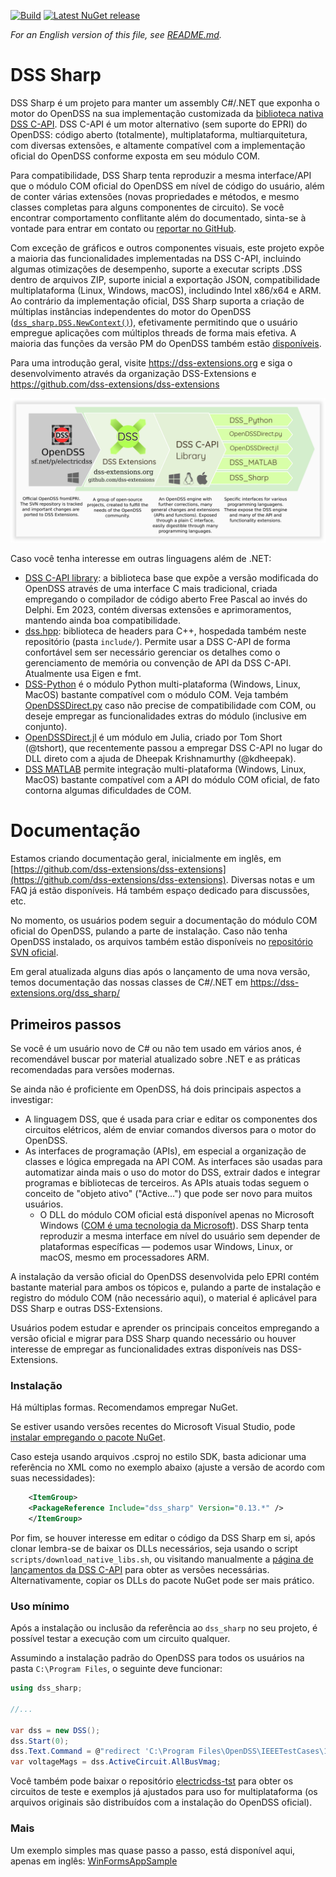 [![Build](https://github.com/dss-extensions/dss_sharp/actions/workflows/dotnet.yml/badge.svg)](https://github.com/dss-extensions/dss_sharp/actions/workflows/dotnet.yml)
[![Latest NuGet release](https://img.shields.io/nuget/v/dss_sharp?label=NuGet+release&cacheSeconds=3600)](https://www.nuget.org/packages/dss_sharp/)

*For an English version of this file, see [README.md](https://github.com/dss-extensions/dss_sharp/blob/master/README.md).*

# DSS Sharp

DSS Sharp é um projeto para manter um assembly C#/.NET que exponha o motor do OpenDSS na sua implementação customizada da [biblioteca nativa DSS C-API](https://github.com/dss-extensions/dss_capi/blob/master/README.pt-BR.md). DSS C-API é um motor alternativo (sem suporte do EPRI) do OpenDSS: código aberto (totalmente), multiplataforma, multiarquitetura, com diversas extensões, e altamente compatível com a implementação oficial do OpenDSS conforme exposta em seu módulo COM.

Para compatibilidade, DSS Sharp tenta reproduzir a mesma interface/API que o módulo COM oficial do OpenDSS em nível de código do usuário, além de conter várias extensões (novas propriedades e métodos, e mesmo classes completas para alguns componentes de circuito). Se você encontrar comportamento conflitante além do documentado, sinta-se à vontade para entrar em contato ou [reportar no GitHub](https://github.com/dss-extensions/dss_sharp/issues).

Com exceção de gráficos e outros componentes visuais, este projeto expõe a maioria das funcionalidades implementadas na DSS C-API, incluindo algumas otimizações de desempenho, suporte a executar scripts .DSS dentro de arquivos ZIP, suporte inicial a exportação JSON, compatibilidade multiplataforma (Linux, Windows, macOS), includindo Intel x86/x64 e ARM. 
Ao contrário da implementação oficial, DSS Sharp suporta a criação de múltiplas instâncias independentes do motor do OpenDSS ([`dss_sharp.DSS.NewContext()`](https://dss-extensions.org/dss_sharp/html/d0e4d400-3bd9-1244-3cac-8f1234cbad9f.htm)), efetivamente permitindo que o usuário empregue aplicações com múltiplos threads de forma mais efetiva. A maioria das funções da versão PM do OpenDSS também estão [disponíveis](https://dss-extensions.org/dss_sharp/html/f3440753-3e74-bdb2-81c6-9052f8742d7e.htm).

Para uma introdução geral, visite https://dss-extensions.org e siga o desenvolvimento através da organização DSS-Extensions e https://github.com/dss-extensions/dss-extensions

<p align="center">
    <img alt="Visão geral dos repositórios" src="https://raw.githubusercontent.com/dss-extensions/dss_capi/master/docs/images/repomap.png" width=600>
</p>

Caso você tenha interesse em outras linguagens além de .NET:

- [DSS C-API library](http://github.com/dss-extensions/dss_capi/): a biblioteca base que expõe a versão modificada do OpenDSS através de uma interface C mais tradicional, criada empregando o compilador de código aberto Free Pascal ao invés do Delphi. Em 2023, contém diversas extensões e aprimoramentos, mantendo ainda boa compatibilidade.
- [dss.hpp](https://dss-extensions.org/dss_capi/): biblioteca de headers para C++, hospedada também neste repositório (pasta `include/`). Permite usar a DSS C-API de forma confortável sem ser necessário gerenciar os detalhes como o gerenciamento de memória ou convenção de API da DSS C-API. Atualmente usa Eigen e fmt.
- [DSS-Python](http://github.com/dss-extensions/dss_python/) é o módulo Python multi-plataforma (Windows, Linux, MacOS) bastante compatível com o módulo COM. Veja também [OpenDSSDirect.py](http://github.com/dss-extensions/OpenDSSDirect.py/) caso não precise de compatibilidade com COM, ou deseje empregar as funcionalidades extras do módulo (inclusive em conjunto).
- [OpenDSSDirect.jl](http://github.com/dss-extensions/OpenDSSDirect.jl/) é um módulo em Julia, criado por Tom Short (@tshort), que recentemente passou a empregar DSS C-API no lugar do DLL direto com a ajuda de Dheepak Krishnamurthy (@kdheepak).
- [DSS MATLAB](http://github.com/dss-extensions/dss_matlab/) permite integração multi-plataforma (Windows, Linux, MacOS) bastante compatível com a API do módulo COM oficial, de fato contorna algumas dificuldades de COM.

# Documentação

Estamos criando documentação geral, inicialmente em inglês, em [https://github.com/dss-extensions/dss-extensions](https://github.com/dss-extensions/dss-extensions). Diversas notas e um FAQ já estão disponíveis. Há também espaço dedicado para discussões, etc.

No momento, os usuários podem seguir a documentação do módulo COM oficial do OpenDSS, pulando a parte de instalação. Caso não tenha OpenDSS instalado, os arquivos também estão disponíveis no [repositório SVN oficial](https://sourceforge.net/p/electricdss/code/HEAD/tree/trunk/Version8/Distrib/Doc/). 

Em geral atualizada alguns dias após o lançamento de uma nova versão, temos documentação das nossas classes de C#/.NET em https://dss-extensions.org/dss_sharp/

## Primeiros passos

Se você é um usuário novo de C# ou não tem usado em vários anos, é recomendável buscar por material atualizado sobre .NET e as práticas recomendadas para versões modernas.

Se ainda não é proficiente em OpenDSS, há dois principais aspectos a investigar:

- A linguagem DSS, que é usada para criar e editar os componentes dos circuitos elétricos, além de enviar comandos diversos para o motor do OpenDSS.
- As interfaces de programação (APIs), em especial a organização de classes e lógica empregada na API COM. As interfaces são usadas para automatizar ainda mais o uso do motor do DSS, extrair dados e integrar programas e bibliotecas de terceiros. As APIs atuais todas seguem o conceito de "objeto ativo" ("Active...") que pode ser novo para muitos usuários.
    - O DLL do módulo COM oficial está disponível apenas no Microsoft Windows ([COM é uma tecnologia da Microsoft](https://pt.wikipedia.org/wiki/Component_Object_Model)). DSS Sharp tenta reproduzir a mesma interface em nível do usuário sem depender de plataformas específicas — podemos usar Windows, Linux, or macOS, mesmo em processadores ARM.

A instalação da versão oficial do OpenDSS desenvolvida pelo EPRI contém bastante material para ambos os tópicos e, pulando a parte de instalação e registro do módulo COM (não necessário aqui), o material é aplicável para DSS Sharp e outras DSS-Extensions.

Usuários podem estudar e aprender os principais conceitos empregando a versão oficial e migrar para DSS Sharp quando necessário ou houver interesse de empregar as funcionalidades extras disponíveis nas DSS-Extensions.

### Instalação

Há múltiplas formas. Recomendamos empregar NuGet.

Se estiver usando versões recentes do Microsoft Visual Studio, pode [instalar empregando o pacote NuGet](https://www.nuget.org/packages/dss_sharp/). 

Caso esteja usando arquivos .csproj no estilo SDK, basta adicionar uma referência no XML como no exemplo abaixo (ajuste a versão de acordo com suas necessidades):

```xml
    <ItemGroup>
    <PackageReference Include="dss_sharp" Version="0.13.*" />
    </ItemGroup>
```

Por fim, se houver interesse em editar o código da DSS Sharp em si, após clonar lembra-se de baixar os DLLs necessários, seja usando o script `scripts/download_native_libs.sh`, ou visitando manualmente a [página de lançamentos da DSS C-API](https://github.com/dss-extensions/dss_capi/releases) para obter as versões necessárias. Alternativamente, copiar os DLLs do pacote NuGet pode ser mais prático.

### Uso mínimo

Após a instalação ou inclusão da referência ao `dss_sharp` no seu projeto, é possível testar a execução com um circuito qualquer.

Assumindo a instalação padrão do OpenDSS para todos os usuários na pasta `C:\Program Files`, o seguinte deve funcionar:

```cs
using dss_sharp;

//...

var dss = new DSS();
dss.Start(0);
dss.Text.Command = @"redirect 'C:\Program Files\OpenDSS\IEEETestCases\13Bus\IEEE13Nodeckt.dss'";
var voltageMags = dss.ActiveCircuit.AllBusVmag;
```

Você também pode baixar o repositório [electricdss-tst](https://github.com/dss-extensions/electricdss-tst) para obter os circuitos de teste e exemplos já ajustados para uso for multiplataforma (os arquivos originais são distribuídos com a instalação do OpenDSS oficial).

### Mais

Um exemplo simples mas quase passo a passo, está disponível aqui, apenas em inglês: [WinFormsAppSample](https://github.com/dss-extensions/dss_sharp/tree/master/examples/WinFormsAppSample)